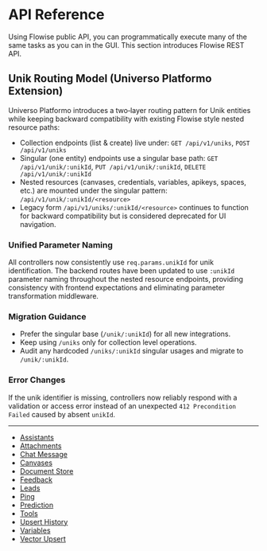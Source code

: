 # API Reference

Using Flowise public API, you can programmatically execute many of the same tasks as you can in the GUI. This section introduces Flowise REST API.

## Unik Routing Model (Universo Platformo Extension)

Universo Platformo introduces a two‑layer routing pattern for Unik entities while keeping backward compatibility with existing Flowise style nested resource paths:

* Collection endpoints (list & create) live under: `GET /api/v1/uniks`, `POST /api/v1/uniks`
* Singular (one entity) endpoints use a singular base path: `GET /api/v1/unik/:unikId`, `PUT /api/v1/unik/:unikId`, `DELETE /api/v1/unik/:unikId`
* Nested resources (canvases, credentials, variables, apikeys, spaces, etc.) are mounted under the singular pattern: `/api/v1/unik/:unikId/<resource>`
* Legacy form `/api/v1/uniks/:unikId/<resource>` continues to function for backward compatibility but is considered deprecated for UI navigation.

### Unified Parameter Naming

All controllers now consistently use `req.params.unikId` for unik identification. The backend routes have been updated to use `:unikId` parameter naming throughout the nested resource endpoints, providing consistency with frontend expectations and eliminating parameter transformation middleware.

### Migration Guidance

* Prefer the singular base (`/unik/:unikId`) for all new integrations.
* Keep using `/uniks` only for collection level operations.
* Audit any hardcoded `/uniks/:unikId` singular usages and migrate to `/unik/:unikId`.

### Error Changes

If the unik identifier is missing, controllers now reliably respond with a validation or access error instead of an unexpected `412 Precondition Failed` caused by absent `unikId`.

---

* [Assistants](assistants.md)
* [Attachments](attachments.md)
* [Chat Message](chat-message.md)
* [Canvases](canvases.md)
* [Document Store](document-store.md)
* [Feedback](feedback.md)
* [Leads](leads.md)
* [Ping](ping.md)
* [Prediction](prediction.md)
* [Tools](tools.md)
* [Upsert History](upsert-history.md)
* [Variables](variables.md)
* [Vector Upsert](vector-upsert.md)
